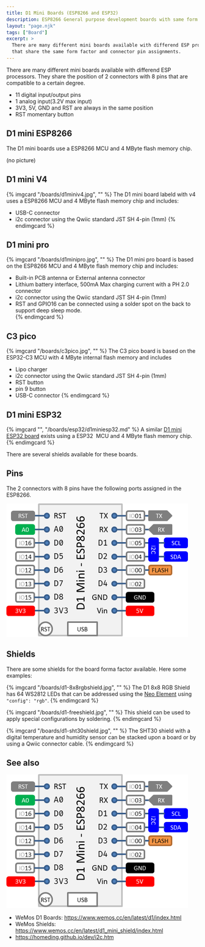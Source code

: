 ```yaml
---
title: D1 Mini Boards (ESP8266 and ESP32)
description: ESP8266 General purpose development boards with same form factor.
layout: "page.njk"
tags: ["Board"]
excerpt: >
  There are many different mini boards available with differend ESP processors
  that share the same form factor and connector pin assignments.
---
```


There are many different mini boards available with differend ESP processors.
They share the position of 2 connectors with 8 pins that are compatible to a certain degree.

* 11 digital input/output pins
* 1 analog input(3.2V max input)
* 3V3, 5V, GND and RST are always in the same position
* RST momentary button


## D1 mini ESP8266

The D1 mini boards use a ESP8266 MCU and 4 MByte flash memory chip.

(no picture)


## D1 mini V4

{% imgcard "/boards/d1miniv4.jpg", "" %}
The D1 mini board labeld with v4 uses a ESP8266 MCU and 4 MByte flash memory chip
and includes:

* USB-C connector
* i2c connector using the Qwiic standard JST SH 4-pin (1mm)
{% endimgcard %}


## D1 mini pro

{% imgcard "/boards/d1minipro.jpg", "" %}
  The D1 mini pro board is based on the ESP8266 MCU and 4 MByte flash memory chip
  and includes:

* Built-in PCB antenna or External antenna connector
* Lithium battery interface, 500mA Max charging current with a PH 2.0 connector
* i2c connector using the Qwiic standard JST SH 4-pin (1mm)
* RST and GPIO16 can be connected using a solder spot on the back to support deep sleep mode.  
{% endimgcard %}


## C3 pico

{% imgcard "/boards/c3pico.jpg", "" %}
The C3 pico board is based on the ESP32-C3 MCU with 4 MByte internal flash memory
and includes

* Lipo charger
* i2c connector using the Qwiic standard JST SH 4-pin (1mm)
* RST button
* pin 9 button
* USB-C connector
{% endimgcard %}


## D1 mini ESP32

{% imgcard "", "/boards/esp32/d1miniesp32.md" %}
A similar [D1 mini ESP32 board](/boards/esp32/d1miniesp32.md) exists
using a ESP32  MCU and 4 MByte flash memory chip.
{% endimgcard %}

There are several shields available for these boards.


## Pins

The 2 connectors with 8 pins have the following ports assigned in the ESP8266.

![d1mini pins](/boards/d1mini.png)


## Shields

There are some shields for the board forma factor available. Here some examples:

{% imgcard "/boards/d1-8x8rgbshield.jpg", "" %}
The D1 8x8 RGB Shield has 64 WS2812 LEDs that can be addressed using the [Neo Element](/elements/neo.md)
using `"config": "rgb"`.
{% endimgcard %}

{% imgcard "/boards/d1-freeshield.jpg", "" %}
This shield can be used to apply special configurations by soldering.
{% endimgcard %}

{% imgcard "/boards/d1-sht30shield.jpg", "" %}
The SHT30 shield with a digital temperature and humidity sensor
can be stacked upon a board or by using a Qwiic connector cable.
{% endimgcard %}


## See also

![d1mini pins](/boards/d1mini.png)

* WeMos D1 Boards: <https://www.wemos.cc/en/latest/d1/index.html>
* WeMos Shields: <https://www.wemos.cc/en/latest/d1_mini_shield/index.html>
* <https://homeding.github.io/dev/i2c.htm>
